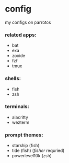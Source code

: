 # config
my configs on parrotos

### related apps:
- bat
- exa
- zoxide
- fzf
- tmux

### shells:
- fish
- zsh

### terminals:
- alacritty
- wezterm

### prompt themes:
- starship (fish)
- tide (fish) (*fisher* requried)
- powerlevel10k (zsh)
